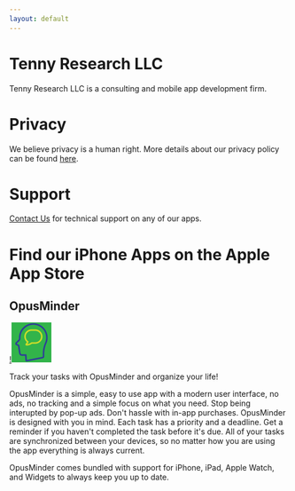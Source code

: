 ```yaml
---
layout: default
---
```


# Tenny Research LLC
Tenny Research LLC is a consulting and mobile app development firm.

# Privacy
We believe privacy is a human right. More details about our privacy policy can be found [here](./privacy.html).

# Support
[Contact Us](mailto:admin@tennyresearch.com) for technical support on any of our apps.

# Find our iPhone Apps on the Apple App Store

## OpusMinder

[!<img alt="OpusMinder" src="images/opusminder.png"/>](https://apps.apple.com/us/app/opusminder/id1626523449) 

Track your tasks with OpusMinder and organize your life!

OpusMinder is a simple, easy to use app with a modern user interface, no ads, no tracking and a simple focus on what you need. Stop being interupted by pop-up ads. Don't hassle with in-app purchases. OpusMinder is designed with you in mind. Each task has a priority and a deadline. Get a reminder if you haven't completed the task before it's due.  All of your tasks are synchronized between your devices, so no matter how you are using the app everything is always current.

OpusMinder comes bundled with support for iPhone, iPad, Apple Watch, and Widgets to always keep you up to date.